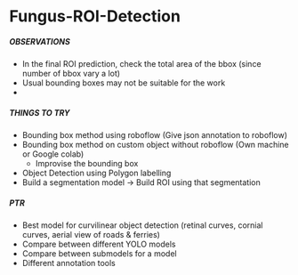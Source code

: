 # Fungus-ROI-Detection

##### OBSERVATIONS #####

- In the final ROI prediction, check the total area of the bbox (since number of bbox vary a lot)
- Usual bounding boxes may not be suitable for the work
-



##### THINGS TO TRY #####

- Bounding box method using roboflow (Give json annotation to roboflow)
- Bounding box method on custom object without roboflow (Own machine or Google colab)
  - Improvise the bounding box
- Object Detection using Polygon labelling
- Build a segmentation model -> Build ROI using that segmentation



##### PTR #####

- Best model for curvilinear object detection (retinal curves, cornial curves, aerial view of roads & ferries)
- Compare between different YOLO models
- Compare between submodels for a model 
- Different annotation tools
